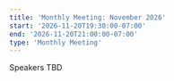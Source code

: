 ```yaml
---
title: 'Monthly Meeting: November 2026'
start: '2026-11-20T19:30:00-07:00'
end: '2026-11-20T21:00:00-07:00'
type: 'Monthly Meeting'
---
```


Speakers TBD
